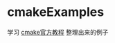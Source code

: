# cmakeExamples


学习 [cmake官方教程](https://cmake.org/cmake/help/latest/guide/tutorial/index.html#introduction) 整理出来的例子
